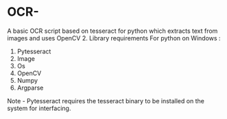 # OCR-
A basic OCR script based on tesseract for python which extracts text from images and uses OpenCV 2.
Library requirements For python on Windows :

1. Pytesseract 
2. Image
3. Os
4. OpenCV
5. Numpy
6. Argparse

Note - Pytesseract requires the tesseract binary to be installed on the system for interfacing.


